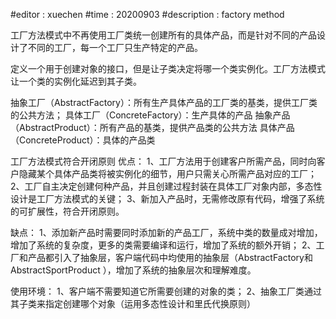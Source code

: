#editor : xuechen
#time   : 20200903
#description : factory method

工厂方法模式中不再使用工厂类统一创建所有的具体产品，而是针对不同的产品设计了不同的工厂，每一个工厂只生产特定的产品。

定义一个用于创建对象的接口，但是让子类决定将哪一个类实例化。工厂方法模式让一个类的实例化延迟到其子类。

抽象工厂（AbstractFactory）：所有生产具体产品的工厂类的基类，提供工厂类的公共方法；
具体工厂（ConcreteFactory）：生产具体的产品
抽象产品（AbstractProduct）：所有产品的基类，提供产品类的公共方法
具体产品（ConcreteProduct）：具体的产品类

工厂方法模式符合开闭原则
优点：
1、工厂方法用于创建客户所需产品，同时向客户隐藏某个具体产品类将被实例化的细节，用户只需关心所需产品对应的工厂；
2、工厂自主决定创建何种产品，并且创建过程封装在具体工厂对象内部，多态性设计是工厂方法模式的关键；
3、新加入产品时，无需修改原有代码，增强了系统的可扩展性，符合开闭原则。

缺点：
1、添加新产品时需要同时添加新的产品工厂，系统中类的数量成对增加，增加了系统的复杂度，更多的类需要编译和运行，增加了系统的额外开销；
2、工厂和产品都引入了抽象层，客户端代码中均使用的抽象层（AbstractFactory和AbstractSportProduct ），增加了系统的抽象层次和理解难度。

使用环境：
1、客户端不需要知道它所需要创建的对象的类；
2、抽象工厂类通过其子类来指定创建哪个对象（运用多态性设计和里氏代换原则）

